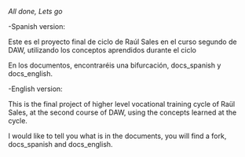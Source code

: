 *All done, Lets go*

-Spanish version:

Este es el proyecto final de ciclo de Raúl Sales en el curso segundo de DAW, utilizando los conceptos aprendidos durante el ciclo

 En los documentos, encontraréis una bifurcación, docs_spanish y docs_english.



-English version:

This is the final project of higher level vocational training cycle of Raül Sales, at the second course of DAW, using the concepts learned at the cycle.

I would like to tell you what is in the documents, you will find a fork, docs_spanish and docs_english.
